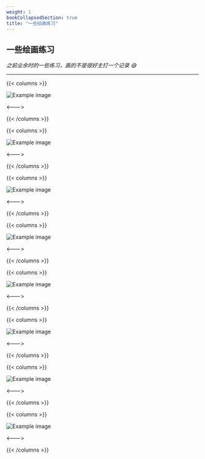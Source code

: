 ```yaml
---
weight: 1
bookCollapsedSection: true
title: "一些绘画练习"
---
```


## **一些绘画练习**

*之前业余时的一些练习，画的不是很好主打一个记录 😅*

---

{{< columns >}} <!-- begin columns block -->

![Example image](/d1.jpeg)

<---> <!-- magic separator, between columns -->

{{< /columns >}}

{{< columns >}} <!-- begin columns block -->

![Example image](/d2.png)

<---> <!-- magic separator, between columns -->

{{< /columns >}}

{{< columns >}} <!-- begin columns block -->

![Example image](/d3.jpeg)

<---> <!-- magic separator, between columns -->

{{< /columns >}}

{{< columns >}} <!-- begin columns block -->

![Example image](/d4.png)

<---> <!-- magic separator, between columns -->

{{< /columns >}}

{{< columns >}} <!-- begin columns block -->

![Example image](/d5.jpeg)

<---> <!-- magic separator, between columns -->

{{< /columns >}}

{{< columns >}} <!-- begin columns block -->

![Example image](/d6.jpeg)

<---> <!-- magic separator, between columns -->

{{< /columns >}}

{{< columns >}} <!-- begin columns block -->

![Example image](/d7.png)

<---> <!-- magic separator, between columns -->

{{< /columns >}}

{{< columns >}} <!-- begin columns block -->

![Example image](/d8.jpeg)

<---> <!-- magic separator, between columns -->

{{< /columns >}}

